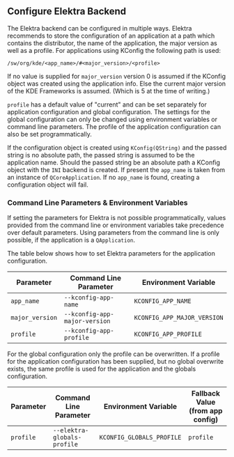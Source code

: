 
## Configure Elektra Backend

The Elektra backend can be configured in multiple ways.  Elektra recommends to store the configuration of an application at a path which contains the distributor, the name of the application, the major version as well as a profile. For applications using KConfig the following path is used:

```
/sw/org/kde/<app_name>/#<major_version>/<profile>
```

If no value is supplied for `major_version` version 0 is assumed if the KConfig object was created using the application info. Else the current major version of the KDE Frameworks is assumed. (Which is 5 at the time of writing.)

`profile` has a default value of "current" and can be set separately for application configuration and global configuration. The settings for the global configuration can only be changed using environment variables or command line parameters. The profile of the application configuration can also be set programmatically.

If the configuration object is created using `KConfig(QString)` and the passed string is no absolute path, the passed string is assumed to be the application name. Should the passed string be an absolute path a KConfig object with the `INI` backend is created. If present the `app_name` is taken from an instance of `QCoreApplication`. If no  `app_name` is found, creating a configuration object will fail.

### Command Line Parameters & Environment Variables

If setting the parameters for Elektra is not possible programmatically, values provided from the command line or environment variables take precedence over default parameters. Using parameters from the command line is only possible, if the application is a `QApplication`.

The table below shows how to set Elektra parameters for the application configuration.

| Parameter       | Command Line Parameter        | Environment Variable        |
| --------------- | ----------------------------- | --------------------------- |
| `app_name`      | `--kconfig-app-name`          | `KCONFIG_APP_NAME`          |
| `major_version` | `--kconfig-app-major-version` | `KCONFIG_APP_MAJOR_VERSION` |
| `profile`       | `--kconfig-app-profile`       | `KCONFIG_APP_PROFILE`       |

For the global configuration only the profile can be overwritten. If a profile for the application configuration has been supplied, but no global overwrite exists, the same profile is used for the application and the globals configuration.

| Parameter | Command Line Parameter      | Environment Variable      | Fallback Value (from app config) |
| --------- | --------------------------- | ------------------------- | -------------------------------- |
| `profile` | `--elektra-globals-profile` | `KCONFIG_GLOBALS_PROFILE` | `profile`                        |

